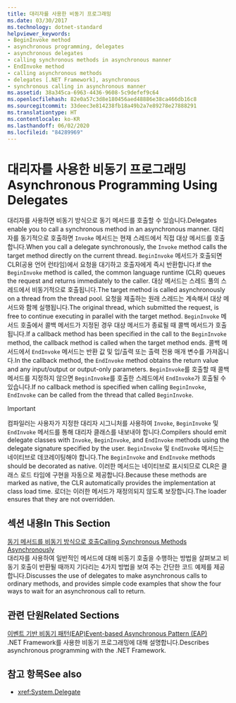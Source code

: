 ```yaml
---
title: 대리자를 사용한 비동기 프로그래밍
ms.date: 03/30/2017
ms.technology: dotnet-standard
helpviewer_keywords:
- BeginInvoke method
- asynchronous programming, delegates
- asynchronous delegates
- calling synchronous methods in asynchronous manner
- EndInvoke method
- calling asynchronous methods
- delegates [.NET Framework], asynchronous
- synchronous calling in asynchronous manner
ms.assetid: 38a345ca-6963-4436-9608-5c9defef9c64
ms.openlocfilehash: 82e0a57c3d8e180456aed48886e38ca466db16c8
ms.sourcegitcommit: 33deec3e814238fb18a49b2a7e89278e27888291
ms.translationtype: HT
ms.contentlocale: ko-KR
ms.lasthandoff: 06/02/2020
ms.locfileid: "84289969"
---
```

# <a name="asynchronous-programming-using-delegates"></a><span data-ttu-id="e5476-102">대리자를 사용한 비동기 프로그래밍</span><span class="sxs-lookup"><span data-stu-id="e5476-102">Asynchronous Programming Using Delegates</span></span>
<span data-ttu-id="e5476-103">대리자를 사용하면 비동기 방식으로 동기 메서드를 호출할 수 있습니다.</span><span class="sxs-lookup"><span data-stu-id="e5476-103">Delegates enable you to call a synchronous method in an asynchronous manner.</span></span> <span data-ttu-id="e5476-104">대리자를 동기적으로 호출하면 `Invoke` 메서드는 현재 스레드에서 직접 대상 메서드를 호출합니다.</span><span class="sxs-lookup"><span data-stu-id="e5476-104">When you call a delegate synchronously, the `Invoke` method calls the target method directly on the current thread.</span></span> <span data-ttu-id="e5476-105">`BeginInvoke` 메서드가 호출되면 CLR(공용 언어 런타임)에서 요청을 대기하고 호출자에게 즉시 반환합니다.</span><span class="sxs-lookup"><span data-stu-id="e5476-105">If the `BeginInvoke` method is called, the common language runtime (CLR) queues the request and returns immediately to the caller.</span></span> <span data-ttu-id="e5476-106">대상 메서드는 스레드 풀의 스레드에서 비동기적으로 호출됩니다.</span><span class="sxs-lookup"><span data-stu-id="e5476-106">The target method is called asynchronously on a thread from the thread pool.</span></span> <span data-ttu-id="e5476-107">요청을 제출하는 원래 스레드는 계속해서 대상 메서드와 함께 실행됩니다.</span><span class="sxs-lookup"><span data-stu-id="e5476-107">The original thread, which submitted the request, is free to continue executing in parallel with the target method.</span></span> <span data-ttu-id="e5476-108">`BeginInvoke` 메서드 호출에서 콜백 메서드가 지정된 경우 대상 메서드가 종료될 때 콜백 메서드가 호출됩니다.</span><span class="sxs-lookup"><span data-stu-id="e5476-108">If a callback method has been specified in the call to the `BeginInvoke` method, the callback method is called when the target method ends.</span></span> <span data-ttu-id="e5476-109">콜백 메서드에서 `EndInvoke` 메서드는 반환 값 및 입/출력 또는 출력 전용 매개 변수를 가져옵니다.</span><span class="sxs-lookup"><span data-stu-id="e5476-109">In the callback method, the `EndInvoke` method obtains the return value and any input/output or output-only parameters.</span></span> <span data-ttu-id="e5476-110">`BeginInvoke`를 호출할 때 콜백 메서드를 지정하지 않으면 `BeginInvoke`를 호출한 스레드에서 `EndInvoke`가 호출될 수 있습니다.</span><span class="sxs-lookup"><span data-stu-id="e5476-110">If no callback method is specified when calling `BeginInvoke`, `EndInvoke` can be called from the thread that called `BeginInvoke`.</span></span>  
  
> [!IMPORTANT]
> <span data-ttu-id="e5476-111">컴파일러는 사용자가 지정한 대리자 시그니처를 사용하여 `Invoke`, `BeginInvoke` 및 `EndInvoke` 메서드를 통해 대리자 클래스를 내보내야 합니다.</span><span class="sxs-lookup"><span data-stu-id="e5476-111">Compilers should emit delegate classes with `Invoke`, `BeginInvoke`, and `EndInvoke` methods using the delegate signature specified by the user.</span></span> <span data-ttu-id="e5476-112">`BeginInvoke` 및 `EndInvoke` 메서드는 네이티브로 데코레이팅해야 합니다.</span><span class="sxs-lookup"><span data-stu-id="e5476-112">The `BeginInvoke` and `EndInvoke` methods should be decorated as native.</span></span> <span data-ttu-id="e5476-113">이러한 메서드는 네이티브로 표시되므로 CLR은 클래스 로드 타임에 구현을 자동으로 제공합니다.</span><span class="sxs-lookup"><span data-stu-id="e5476-113">Because these methods are marked as native, the CLR automatically provides the implementation at class load time.</span></span> <span data-ttu-id="e5476-114">로더는 이러한 메서드가 재정의되지 않도록 보장합니다.</span><span class="sxs-lookup"><span data-stu-id="e5476-114">The loader ensures that they are not overridden.</span></span>  
  
## <a name="in-this-section"></a><span data-ttu-id="e5476-115">섹션 내용</span><span class="sxs-lookup"><span data-stu-id="e5476-115">In This Section</span></span>  
 [<span data-ttu-id="e5476-116">동기 메서드를 비동기 방식으로 호출</span><span class="sxs-lookup"><span data-stu-id="e5476-116">Calling Synchronous Methods Asynchronously</span></span>](calling-synchronous-methods-asynchronously.md)  
 <span data-ttu-id="e5476-117">대리자를 사용하여 일반적인 메서드에 대해 비동기 호출을 수행하는 방법을 살펴보고 비동기 호출이 반환될 때까지 기다리는 4가지 방법을 보여 주는 간단한 코드 예제를 제공합니다.</span><span class="sxs-lookup"><span data-stu-id="e5476-117">Discusses the use of delegates to make asynchronous calls to ordinary methods, and provides simple code examples that show the four ways to wait for an asynchronous call to return.</span></span>  
  
## <a name="related-sections"></a><span data-ttu-id="e5476-118">관련 단원</span><span class="sxs-lookup"><span data-stu-id="e5476-118">Related Sections</span></span>  
 [<span data-ttu-id="e5476-119">이벤트 기반 비동기 패턴(EAP)</span><span class="sxs-lookup"><span data-stu-id="e5476-119">Event-based Asynchronous Pattern (EAP)</span></span>](event-based-asynchronous-pattern-eap.md)  
 <span data-ttu-id="e5476-120">.NET Framework를 사용한 비동기 프로그래밍에 대해 설명합니다.</span><span class="sxs-lookup"><span data-stu-id="e5476-120">Describes asynchronous programming with the .NET Framework.</span></span>  
  
## <a name="see-also"></a><span data-ttu-id="e5476-121">참고 항목</span><span class="sxs-lookup"><span data-stu-id="e5476-121">See also</span></span>

- <xref:System.Delegate>
